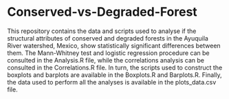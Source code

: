 # Conserved-vs-Degraded-Forest
This repository contains the data and scripts used to analyse if the structural attributes of conserved and degraded forests in the Ayuquila River watershed, Mexico, show statistically significant differences between them. The Mann-Whitney test and logistic regression procedure can be consulted in the Analysis.R file, while the correlations analysis can be consulted in the Correlations.R file. In turn, the scripts used to construct the boxplots and barplots are available in the Boxplots.R and Barplots.R. Finally, the data used to perform all the analyses is available in the plots_data.csv file.
